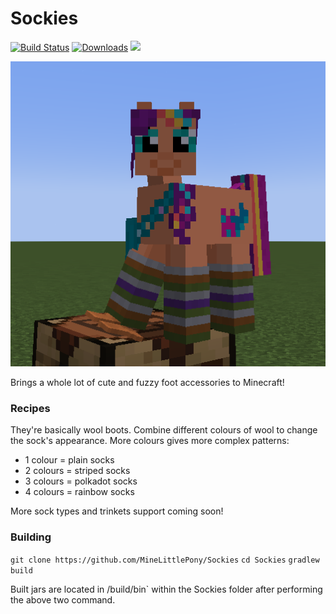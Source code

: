 # Sockies

[![Build Status](https://github.com/MineLittlePony/Sockies/actions/workflows/gradle-build.yml/badge.svg)](https://github.com/MineLittlePony/Sockies/actions/workflows/gradle-build.yml)
[![Downloads](https://img.shields.io/github/downloads/MineLittlePony/Sockies/total.svg?color=yellowgreen)](https://github.com/MineLittlePony/Sockies/releases/latest)
![](https://img.shields.io/badge/api-fabric-orange.svg)

![](https://github.com/MineLittlePony/Sockies/blob/1.20.1/sockies_preview.png)

Brings a whole lot of cute and fuzzy foot accessories to Minecraft!

### Recipes

They're basically wool boots. Combine different colours of wool to change the sock's appearance. More colours gives more complex patterns:

- 1 colour = plain socks
- 2 colours = striped socks
- 3 colours = polkadot socks
- 4 colours = rainbow socks

More sock types and trinkets support coming soon!

### Building

`git clone https://github.com/MineLittlePony/Sockies`
`cd Sockies`
`gradlew build`

Built jars are located in /build/bin` within the Sockies folder after performing the above two command.

